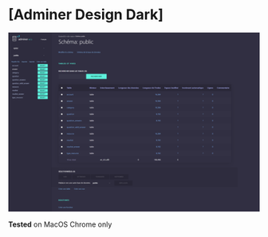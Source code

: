 [Adminer Design Dark]
===================================

![Preview](https://raw.githubusercontent.com/pepa-linha/Adminer-Design-Dark/master/preview.png "Preview")

**Tested** on MacOS Chrome only
